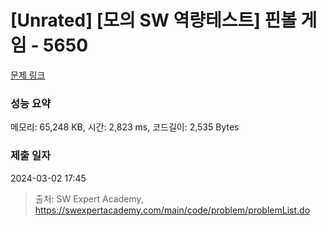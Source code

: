 # [Unrated] [모의 SW 역량테스트] 핀볼 게임 - 5650 

[문제 링크](https://swexpertacademy.com/main/code/problem/problemDetail.do?contestProbId=AWXRF8s6ezEDFAUo) 

### 성능 요약

메모리: 65,248 KB, 시간: 2,823 ms, 코드길이: 2,535 Bytes

### 제출 일자

2024-03-02 17:45



> 출처: SW Expert Academy, https://swexpertacademy.com/main/code/problem/problemList.do